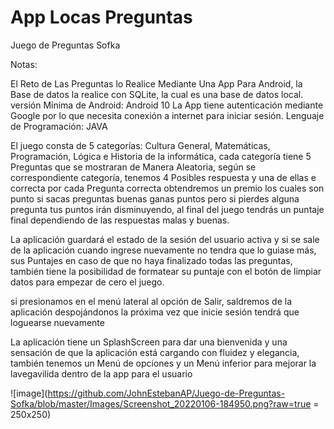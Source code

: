 # App Locas Preguntas
Juego de Preguntas Sofka


Notas:

El Reto de Las Preguntas lo Realice Mediante Una App Para Android,
la Base de datos la realice con SQLite, la cual es una base de datos local.
versión Mínima de Android: Android 10
La App tiene autenticación mediante Google por lo que necesita conexión a internet para iniciar sesión.
Lenguaje de Programación: JAVA


El juego consta de 5 categorías: Cultura General, Matemáticas, Programación, Lógica e Historia de la
informática, cada categoría tiene 5 Preguntas que se mostraran de Manera Aleatoria,
según se correspondiente categoría, tenemos 4 Posibles respuesta y una de ellas e correcta por cada
Pregunta correcta obtendremos un premio los cuales son punto si sacas preguntas buenas ganas puntos
pero si pierdes alguna pregunta tus puntos irán disminuyendo, al final del juego tendrás un puntaje
final dependiendo de las respuestas malas y buenas.

La aplicación guardará el estado de la sesión del usuario activa y
si se sale de la aplicación cuando ingrese nuevamente no tendra que lo guiase más,
sus Puntajes en caso de que no haya finalizado todas las preguntas, también tiene la posibilidad de formatear
su puntaje con el botón de limpiar datos para empezar de cero el juego.

si presionamos en el menú lateral al opción de Salir, saldremos de la aplicación despojándonos
la próxima vez que inicie sesión tendrá que loguearse nuevamente

La aplicación tiene un SplashScreen para dar una bienvenida y una sensación de que la aplicación está
cargando con fluidez y elegancia, también tenemos un Menú de opciones y un Menú inferior para mejorar
la lavegavilida dentro de la app para el usuario



![image](https://github.com/JohnEstebanAP/Juego-de-Preguntas-Sofka/blob/master/Images/Screenshot_20220106-184950.png?raw=true = 250x250)
